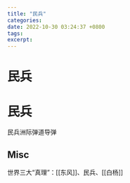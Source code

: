 ```yaml
---
title: "民兵"
categories: 
date: 2022-10-30 03:24:37 +0800
tags: 
excerpt: 
---
```



# 民兵





# 民兵


民兵洲际弹道导弹



## Misc

世界三大“真理”：[[东风]]、民兵、[[白杨]]




